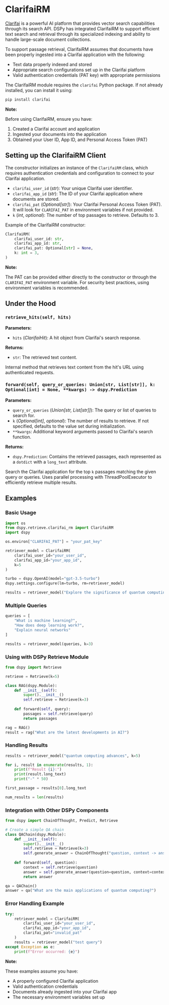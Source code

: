 # ClarifaiRM

[Clarifai](https://clarifai.com/) is a powerful AI platform that provides vector search capabilities through its search API. DSPy has integrated ClarifaiRM to support efficient text search and retrieval through its specialized indexing and ability to handle large-scale document collections.

To support passage retrieval, ClarifaiRM assumes that documents have been properly ingested into a Clarifai application with the following:
- Text data properly indexed and stored
- Appropriate search configurations set up in the Clarifai platform
- Valid authentication credentials (PAT key) with appropriate permissions

The ClarifaiRM module requires the `clarifai` Python package. If not already installed, you can install it using:

```bash
pip install clarifai
```

**Note:** 

Before using ClarifaiRM, ensure you have:

1. Created a Clarifai account and application
2. Ingested your documents into the application
3. Obtained your User ID, App ID, and Personal Access Token (PAT)

## Setting up the ClarifaiRM Client

The constructor initializes an instance of the `ClarifaiRM` class, which requires authentication credentials and configuration to connect to your Clarifai application.

- `clarifai_user_id` (_str_): Your unique Clarifai user identifier.
- `clarifai_app_id` (_str_): The ID of your Clarifai application where documents are stored.
- `clarifai_pat` (_Optional[str]_): Your Clarifai Personal Access Token (PAT). It will look for `CLARIFAI_PAT` in environment variables if not provided.
- `k` (_int_, _optional_): The number of top passages to retrieve. Defaults to 3.

Example of the ClarifaiRM constructor:

```python
ClarifaiRM(
    clarifai_user_id: str,
    clarifai_app_id: str,
    clarifai_pat: Optional[str] = None,
    k: int = 3,
)
```

**Note:** 

The PAT can be provided either directly to the constructor or through the `CLARIFAI_PAT` environment variable. For security best practices, using environment variables is recommended.

## Under the Hood

### `retrieve_hits(self, hits)`

**Parameters:**
- `hits` (_ClarifaiHit_): A hit object from Clarifai's search response.

**Returns:**
- `str`: The retrieved text content.

Internal method that retrieves text content from the hit's URL using authenticated requests.

### `forward(self, query_or_queries: Union[str, List[str]], k: Optional[int] = None, **kwargs) -> dspy.Prediction`

**Parameters:**
- `query_or_queries` (_Union[str, List[str]]_): The query or list of queries to search for.
- `k` (_Optional[int]_, _optional_): The number of results to retrieve. If not specified, defaults to the value set during initialization.
- `**kwargs`: Additional keyword arguments passed to Clarifai's search function.

**Returns:**
- `dspy.Prediction`: Contains the retrieved passages, each represented as a `dotdict` with a `long_text` attribute.

Search the Clarifai application for the top `k` passages matching the given query or queries. Uses parallel processing with ThreadPoolExecutor to efficiently retrieve multiple results.

## Examples

### Basic Usage
```python
import os
from dspy.retrieve.clarifai_rm import ClarifaiRM
import dspy

os.environ["CLARIFAI_PAT"] = "your_pat_key"

retriever_model = ClarifaiRM(
    clarifai_user_id="your_user_id",
    clarifai_app_id="your_app_id",
    k=5
)

turbo = dspy.OpenAI(model="gpt-3.5-turbo")
dspy.settings.configure(lm=turbo, rm=retriever_model)

results = retriever_model("Explore the significance of quantum computing")
```

### Multiple Queries
```python
queries = [
    "What is machine learning?",
    "How does deep learning work?",
    "Explain neural networks"
]

results = retriever_model(queries, k=3)
```

### Using with DSPy Retrieve Module
```python
from dspy import Retrieve

retrieve = Retrieve(k=5)

class RAG(dspy.Module):
    def __init__(self):
        super().__init__()
        self.retrieve = Retrieve(k=3)
    
    def forward(self, query):
        passages = self.retrieve(query)
        return passages

rag = RAG()
result = rag("What are the latest developments in AI?")
```

### Handling Results
```python
results = retriever_model("quantum computing advances", k=5)

for i, result in enumerate(results, 1):
    print(f"Result {i}:")
    print(result.long_text)
    print("-" * 50)

first_passage = results[0].long_text

num_results = len(results)
```

### Integration with Other DSPy Components
```python
from dspy import ChainOfThought, Predict, Retrieve 

# Create a simple QA chain
class QAChain(dspy.Module):
    def __init__(self):
        super().__init__()
        self.retrieve = Retrieve(k=3)
        self.generate_answer = ChainOfThought("question, context -> answer")
    
    def forward(self, question):
        context = self.retrieve(question)
        answer = self.generate_answer(question=question, context=context)
        return answer

qa = QAChain()
answer = qa("What are the main applications of quantum computing?")
```

### Error Handling Example
```python
try:
    retriever_model = ClarifaiRM(
        clarifai_user_id="your_user_id",
        clarifai_app_id="your_app_id",
        clarifai_pat="invalid_pat"
    )
    results = retriever_model("test query")
except Exception as e:
    print(f"Error occurred: {e}")
```

**Note:** 

These examples assume you have:

- A properly configured Clarifai application
- Valid authentication credentials
- Documents already ingested into your Clarifai app
- The necessary environment variables set up
